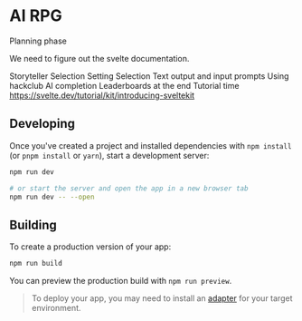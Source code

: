 # AI RPG

Planning phase

We need to figure out the svelte documentation.

Storyteller Selection
Setting Selection
Text output and input prompts
Using hackclub AI completion
Leaderboards at the end
Tutorial time
https://svelte.dev/tutorial/kit/introducing-sveltekit

## Developing

Once you've created a project and installed dependencies with `npm install` (or `pnpm install` or `yarn`), start a
development server:

```bash
npm run dev

# or start the server and open the app in a new browser tab
npm run dev -- --open
```

## Building

To create a production version of your app:

```bash
npm run build
```

You can preview the production build with `npm run preview`.

> To deploy your app, you may need to install an [adapter](https://svelte.dev/docs/kit/adapters) for your target
> environment.
